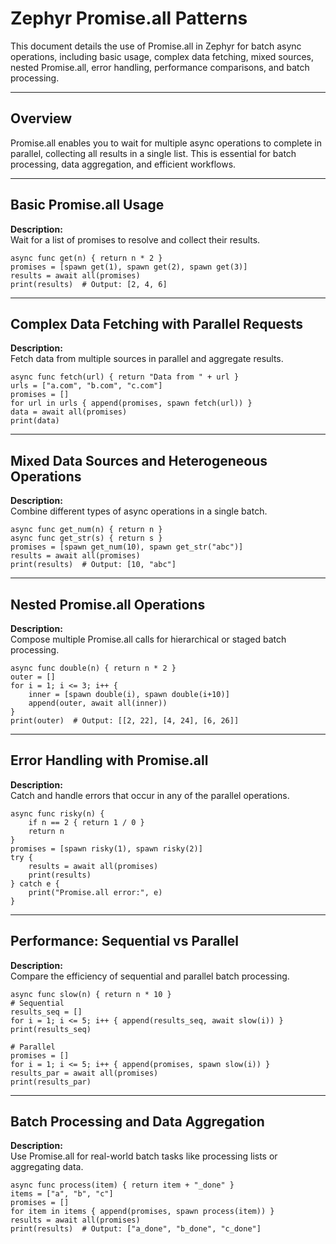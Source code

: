 # Zephyr Promise.all Patterns

This document details the use of Promise.all in Zephyr for batch async operations, including basic usage, complex data fetching, mixed sources, nested Promise.all, error handling, performance comparisons, and batch processing.

---

## Overview

Promise.all enables you to wait for multiple async operations to complete in parallel, collecting all results in a single list. This is essential for batch processing, data aggregation, and efficient workflows.

---

## Basic Promise.all Usage

**Description:**  
Wait for a list of promises to resolve and collect their results.

```zephyr
async func get(n) { return n * 2 }
promises = [spawn get(1), spawn get(2), spawn get(3)]
results = await all(promises)
print(results)  # Output: [2, 4, 6]
```

---

## Complex Data Fetching with Parallel Requests

**Description:**  
Fetch data from multiple sources in parallel and aggregate results.

```zephyr
async func fetch(url) { return "Data from " + url }
urls = ["a.com", "b.com", "c.com"]
promises = []
for url in urls { append(promises, spawn fetch(url)) }
data = await all(promises)
print(data)
```

---

## Mixed Data Sources and Heterogeneous Operations

**Description:**  
Combine different types of async operations in a single batch.

```zephyr
async func get_num(n) { return n }
async func get_str(s) { return s }
promises = [spawn get_num(10), spawn get_str("abc")]
results = await all(promises)
print(results)  # Output: [10, "abc"]
```

---

## Nested Promise.all Operations

**Description:**  
Compose multiple Promise.all calls for hierarchical or staged batch processing.

```zephyr
async func double(n) { return n * 2 }
outer = []
for i = 1; i <= 3; i++ {
    inner = [spawn double(i), spawn double(i+10)]
    append(outer, await all(inner))
}
print(outer)  # Output: [[2, 22], [4, 24], [6, 26]]
```

---

## Error Handling with Promise.all

**Description:**  
Catch and handle errors that occur in any of the parallel operations.

```zephyr
async func risky(n) {
    if n == 2 { return 1 / 0 }
    return n
}
promises = [spawn risky(1), spawn risky(2)]
try {
    results = await all(promises)
    print(results)
} catch e {
    print("Promise.all error:", e)
}
```

---

## Performance: Sequential vs Parallel

**Description:**  
Compare the efficiency of sequential and parallel batch processing.

```zephyr
async func slow(n) { return n * 10 }
# Sequential
results_seq = []
for i = 1; i <= 5; i++ { append(results_seq, await slow(i)) }
print(results_seq)

# Parallel
promises = []
for i = 1; i <= 5; i++ { append(promises, spawn slow(i)) }
results_par = await all(promises)
print(results_par)
```

---

## Batch Processing and Data Aggregation

**Description:**  
Use Promise.all for real-world batch tasks like processing lists or aggregating data.

```zephyr
async func process(item) { return item + "_done" }
items = ["a", "b", "c"]
promises = []
for item in items { append(promises, spawn process(item)) }
results = await all(promises)
print(results)  # Output: ["a_done", "b_done", "c_done"]
```

